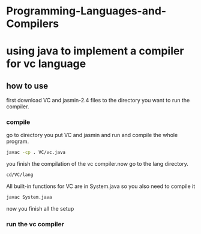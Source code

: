 # Programming-Languages-and-Compilers
# using java to implement a compiler for vc language
## how to use
first download VC and jasmin-2.4 files to the directory you want to run the compiler.
### compile
go to directory you put VC and jasmin and run and compile the whole program.
```bash
javac -cp . VC/vc.java
```
you finish the compilation of the vc compiler.now go to the lang directory.
```bash
cd/VC/lang
```
All built-in functions for VC are in System.java so you also need to compile it
```bash
javac System.java
```
now you finish all the setup
### run the vc compiler

